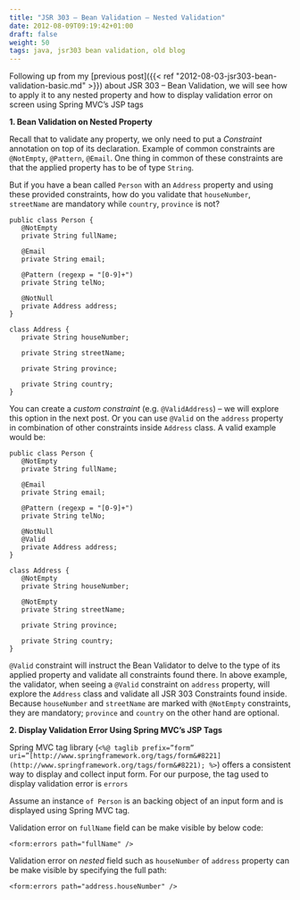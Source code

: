 ```yaml
---
title: "JSR 303 – Bean Validation – Nested Validation"
date: 2012-08-09T09:19:42+01:00
draft: false
weight: 50
tags: java, jsr303 bean validation, old blog
---
```



Following up from my [previous post]({{< ref "2012-08-03-jsr303-bean-validation-basic.md" >}}) about JSR 303 – Bean Validation, we will see how to apply it to any nested property and how to display validation error on screen using Spring MVC’s JSP tags

**1\. Bean Validation on Nested Property**

Recall that to validate any property, we only need to put a _Constraint_ annotation on top of its declaration. Example of common constraints are `@NotEmpty`, `@Pattern`, `@Email`. One thing in common of these constraints are that the applied property has to be of type `String`.

But if you have a bean called `Person` with an `Address` property and using these provided constraints, how do you validate that `houseNumber`, `streetName` are mandatory while `country`, `province` is not?

```
public class Person {
   @NotEmpty
   private String fullName;
 
   @Email
   private String email;
 
   @Pattern (regexp = "[0-9]+")
   private String telNo;
 
   @NotNull
   private Address address;
}
 
class Address {
   private String houseNumber;
 
   private String streetName;
 
   private String province;
 
   private String country;
}
```

You can create a _custom constraint_ (e.g. `@ValidAddress`) – we will explore this option in the next post. Or you can use `@Valid` on the `address` property in combination of other constraints inside `Address` class. A valid example would be:

```
public class Person {
   @NotEmpty
   private String fullName;
 
   @Email
   private String email;
 
   @Pattern (regexp = "[0-9]+")
   private String telNo;
 
   @NotNull
   @Valid
   private Address address;
}
 
class Address {
   @NotEmpty
   private String houseNumber;
 
   @NotEmpty
   private String streetName;
 
   private String province;
 
   private String country;
}
```

`@Valid` constraint will instruct the Bean Validator to delve to the type of its applied property and validate all constraints found there. In above example, the validator, when seeing a `@Valid` constraint on `address` property, will explore the `Address` class and validate all JSR 303 Constraints found inside. Because `houseNumber` and `streetName` are marked with `@NotEmpty` constraints, they are mandatory; `province` and `country` on the other hand are optional.

**2\. Display Validation Error Using Spring MVC’s JSP Tags**

Spring MVC tag library (`<%@ taglib prefix=”form” uri=”[http://www.springframework.org/tags/form&#8221](http://www.springframework.org/tags/form&#8221); %>`) offers a consistent way to display and collect input form. For our purpose, the tag used to display validation error is `errors`

Assume an instance `of Person` is an backing object of an input form and is displayed using Spring MVC tag.

Validation error on `fullName` field can be make visible by below code:

```
<form:errors path="fullName" />
```

Validation error on _nested_ field such as `houseNumber` of `address` property can be make visible by specifying the full path:

```
<form:errors path="address.houseNumber" />
```